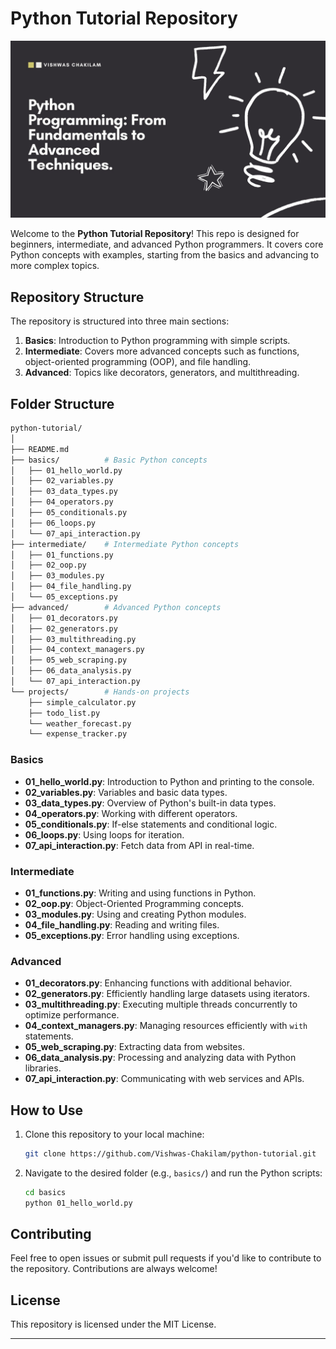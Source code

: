 # Python Tutorial Repository

![Python Tutorial Banner](https://github.com/Vishwas-Chakilam/python/blob/main/Python%20Tutorial%20Image.jpg)

Welcome to the **Python Tutorial Repository**! This repo is designed for beginners, intermediate, and advanced Python programmers. It covers core Python concepts with examples, starting from the basics and advancing to more complex topics.

## Repository Structure

The repository is structured into three main sections:

1. **Basics**: Introduction to Python programming with simple scripts.
2. **Intermediate**: Covers more advanced concepts such as functions, object-oriented programming (OOP), and file handling.
3. **Advanced**: Topics like decorators, generators, and multithreading.

## Folder Structure

```bash
python-tutorial/
│
├── README.md
├── basics/          # Basic Python concepts
│   ├── 01_hello_world.py
│   ├── 02_variables.py
│   ├── 03_data_types.py
│   ├── 04_operators.py
│   ├── 05_conditionals.py
│   ├── 06_loops.py
│   └── 07_api_interaction.py
├── intermediate/    # Intermediate Python concepts
│   ├── 01_functions.py
│   ├── 02_oop.py
│   ├── 03_modules.py
│   ├── 04_file_handling.py
│   └── 05_exceptions.py
├── advanced/        # Advanced Python concepts
│   ├── 01_decorators.py
│   ├── 02_generators.py
│   ├── 03_multithreading.py
│   ├── 04_context_managers.py
│   ├── 05_web_scraping.py
│   ├── 06_data_analysis.py
│   └── 07_api_interaction.py
└── projects/        # Hands-on projects
    ├── simple_calculator.py
    ├── todo_list.py
    └── weather_forecast.py
    └── expense_tracker.py
```

### Basics
- **01_hello_world.py**: Introduction to Python and printing to the console.
- **02_variables.py**: Variables and basic data types.
- **03_data_types.py**: Overview of Python's built-in data types.
- **04_operators.py**: Working with different operators.
- **05_conditionals.py**: If-else statements and conditional logic.
- **06_loops.py**: Using loops for iteration.
- **07_api_interaction.py**: Fetch data from API in real-time.

### Intermediate
- **01_functions.py**: Writing and using functions in Python.
- **02_oop.py**: Object-Oriented Programming concepts.
- **03_modules.py**: Using and creating Python modules.
- **04_file_handling.py**: Reading and writing files.
- **05_exceptions.py**: Error handling using exceptions.

### Advanced
- **01_decorators.py**: Enhancing functions with additional behavior.
- **02_generators.py**: Efficiently handling large datasets using iterators.
- **03_multithreading.py**: Executing multiple threads concurrently to optimize performance.
- **04_context_managers.py**: Managing resources efficiently with `with` statements.
- **05_web_scraping.py**: Extracting data from websites.
- **06_data_analysis.py**: Processing and analyzing data with Python libraries.
- **07_api_interaction.py**: Communicating with web services and APIs.

## How to Use

1. Clone this repository to your local machine:
   ```bash
   git clone https://github.com/Vishwas-Chakilam/python-tutorial.git
   ```

2. Navigate to the desired folder (e.g., `basics/`) and run the Python scripts:
   ```bash
   cd basics
   python 01_hello_world.py
   ```

## Contributing

Feel free to open issues or submit pull requests if you'd like to contribute to the repository. Contributions are always welcome!

## License

This repository is licensed under the MIT License.

---
